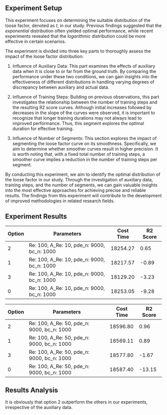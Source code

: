 ## Experiment Setup
This experiment focuses on determining the suitable distribution of the loose factor, denoted as $t$, in our study. Previous findings suggested that the *exponential* distribution often yielded optimal performance, while recent experiments revealed that the *logarithmic* distribution could be more effective in certain scenarios.

The experiment is divided into three key parts to thoroughly assess the impact of the loose factor distribution:

1. Influence of Auxiliary Data: This part examines the effects of auxiliary data when it is close to or far from the ground truth. By comparing the performance under these two conditions, we can gain insights into the effectiveness of different distributions in handling varying degrees of discrepancy between auxiliary and actual data.

2. Influence of Training Steps: Building on previous observations, this part investigates the relationship between the number of training steps and the resulting R2 score curves. Although initial increases followed by decreases in the slope of the curves were observed, it is important to recognize that longer training durations may not always lead to improved performance. Thus, this segment explores the optimal duration for effective training.

3. Influence of Number of Segments: This section explores the impact of segmenting the loose factor curve on its smoothness. Specifically, we aim to determine whether smoother curves result in higher precision. It is worth noting that, with a fixed total number of training steps, a smoother curve implies a reduction in the number of training steps per segment.

By conducting this experiment, we aim to identify the optimal distribution of the loose factor in our study. Through the investigation of auxiliary data, training steps, and the number of segments, we can gain valuable insights into the most effective approaches for achieving precise and reliable results. The findings from this experiment will contribute to the development of improved methodologies in related research fields.

## Experiment Results

| Option | Parameters                                    | Cost Time | R2 Score |
|--------|-----------------------------------------------|-----------|----------|
| 2      | Re: 100, A_Re: 10, pde_n: 9000, bc_n: 1000     | 18254.27  | 0.65     |
| 1      | Re: 100, A_Re: 10, pde_n: 9000, bc_n: 1000     | 18217.57  | -0.89    |
| 3      | Re: 100, A_Re: 10, pde_n: 9000, bc_n: 1000     | 18129.20  | -3.23    |
| 0      | Re: 100, A_Re: 10, pde_n: 9000, bc_n: 1000     | 18253.05  | -9.28    |

| Option | Parameters                               | Cost Time | R2 Score |
|--------|------------------------------------------|-----------|----------|
| 2      | Re: 100, A_Re: 50, pde_n: 9000, bc_n: 1000 | 18596.80  | 0.96     |
| 1      | Re: 100, A_Re: 50, pde_n: 9000, bc_n: 1000 | 18569.11  | 0.89     |
| 3      | Re: 100, A_Re: 50, pde_n: 9000, bc_n: 1000 | 18577.80  | -1.67    |
| 0      | Re: 100, A_Re: 50, pde_n: 9000, bc_n: 1000 | 18587.40  | -13.15   |

## Results Analysis
It is obviously that option 2 outperform the others in our experiments, irrespective of the auxiliary data. 